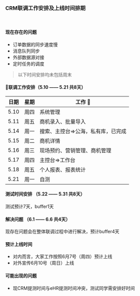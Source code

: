 ### CRM联调工作安排及上线时间排期

<tag 
    title="其他"
    path="/blog/other/" />

<tag title="CRM" />

<tag title="工作安排" />

<br clear="both" />

#### 现在存在的问题

+ 订单数据的同步速度慢
+ 消息队列同步
+ 外部数据源对接
+ 定时任务的调度

> 以下时间安排均未包括周末

#### 联调工作安排（5.10 —— 5.21 共8天）

日期 | 星期 | 工作 
----| ---- | ----
5.10 | 周四 | 系统管理
5.11 | 周五 | 商机录入、批量导入
5.14 | 周一 | 搜索、主控台=>公海，私有库，已完成
5.15 | 周二 | 商机详情
5.16 | 周三 | 现场预约、营销管理、商机管理
5.17 | 周四 | 主控台=>工作台
5.18 | 周五 | 个人报表、报表统计
5.21 | 周一 | 自测

#### 测试时间安排 （5.22 —— 5.31 共8天）

测试预计7天，buffer1天

#### 解决问题 （6.1 —— 6.6 共4天）

现存在问题会在整体联调过程中进行解决，预计buffer4天

#### 预计上线时间

+ 对内而言，大家工作按照6月7号（周四）预计上线
+ 对外宣传6月10号（周日）上线

#### 可能出现的问题

+ 现CRM提测时间与eHR提测时间冲突，测试同学需安排好时间